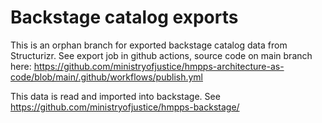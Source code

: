 # Backstage catalog exports

This is an orphan branch for exported backstage catalog data from Structurizr.  See export job in github actions, source code on main branch here:  <https://github.com/ministryofjustice/hmpps-architecture-as-code/blob/main/.github/workflows/publish.yml>

This data is read and imported into backstage. See <https://github.com/ministryofjustice/hmpps-backstage/>

